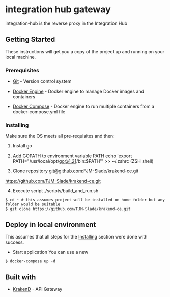 # integration hub gateway

integration-hub is the reverse proxy in the Integration Hub

## Getting Started

These instructions will get you a copy of the project up and running on your local machine.

### Prerequisites

* [Git](https://git-scm.com/) - Version control system

* [Docker Engine](https://store.docker.com/search?type=edition&offering=community) - Docker engine to manage Docker images and containers

* [Docker Compose](https://docs.docker.com/compose/) - Docker engine to run multiple containers from a docker-compose.yml file


### Installing

Make sure the OS meets all pre-requisites and then:

1. Install go

2. Add GOPATH to environment variable PATH
echo 'export PATH="/usr/local/opt/go@1.21/bin:$PATH"' >> ~/.zshrc (ZSH shell)

3. Clone repository
git@github.com:FJM-Slade/krakend-ce.git

https://github.com/FJM-Slade/krakend-ce.git

4. Execute script
./scripts/build_and_run.sh

```
$ cd ~ # this assumes project will be installed on home folder but any folder would be suitable
$ git clone https://github.com/FJM-Slade/krakend-ce.git
```

## Deploy in local environment

This assumes that all steps for the [Installing](#installing) section were done with success.

* Start application
You can use a new
```
$ docker-compose up -d
```


## Built with

* [KrakenD](https://www.krakend.io/) - API Gateway

